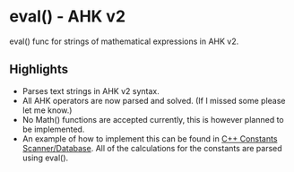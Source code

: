 # eval() - AHK v2

eval() func for strings of mathematical expressions in AHK v2.

## Highlights

* Parses text strings in AHK v2 syntax.
* All AHK operators are now parsed and solved.  (If I missed some please let me know.)
* No Math() functions are accepted currently, this is however planned to be implemented.
* An example of how to implement this can be found in [C++ Constants Scanner/Database](https://github.com/poa00/ahk.v2ConstScanner).  All of the calculations for the constants are parsed using eval().

